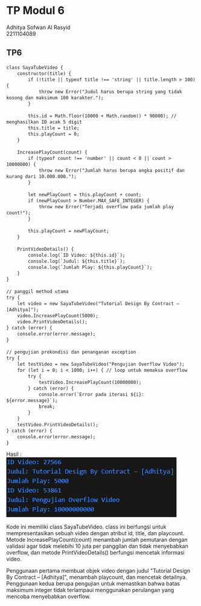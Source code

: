 
# TP Modul 6

Adhitya Sofwan Al Rasyid <br>
2211104089

## TP6

```
class SayaTubeVideo {
    constructor(title) {
        if (!title || typeof title !== 'string' || title.length > 100) {
            throw new Error("Judul harus berupa string yang tidak kosong dan maksimum 100 karakter.");
        }
        
        this.id = Math.floor(10000 + Math.random() * 90000); // menghasilkan ID acak 5 digit
        this.title = title;
        this.playCount = 0;
    }

    IncreasePlayCount(count) {
        if (typeof count !== 'number' || count < 0 || count > 10000000) {
            throw new Error("Jumlah harus berupa angka positif dan kurang dari 10.000.000.");
        }
        
        let newPlayCount = this.playCount + count;
        if (newPlayCount > Number.MAX_SAFE_INTEGER) {
            throw new Error("Terjadi overflow pada jumlah play count!");
        }
        
        this.playCount = newPlayCount;
    }

    PrintVideoDetails() {
        console.log(`ID Video: ${this.id}`);
        console.log(`Judul: ${this.title}`);
        console.log(`Jumlah Play: ${this.playCount}`);
    }
}

// panggil method utama
try {
    let video = new SayaTubeVideo("Tutorial Design By Contract – [Adhitya]");
    video.IncreasePlayCount(5000);
    video.PrintVideoDetails();
} catch (error) {
    console.error(error.message);
}

// pengujian prekondisi dan penanganan exception
try {
    let testVideo = new SayaTubeVideo("Pengujian Overflow Video");
    for (let i = 0; i < 1000; i++) { // loop untuk memaksa overflow
        try {
            testVideo.IncreasePlayCount(10000000);
        } catch (error) {
            console.error(`Error pada iterasi ${i}: ${error.message}`);
            break;
        }
    }
    testVideo.PrintVideoDetails();
} catch (error) {
    console.error(error.message);
}
```

Hasil :<br>
![tp6](tp6.png)


Kode ini memiliki class SayaTubeVideo. class ini berfungsi untuk mempresentasikan sebuah video dengan atribut id, title, dan playcount. Metode IncreasePlayCount(count) menambah jumlah pemutaran dengan validasi agar tidak melebihi 10 juta per panggilan dan tidak menyebabkan overflow, dan metode PrintVideoDetails() berfungsi mencetak informasi video.

Penggunaan pertama membuat objek video dengan judul "Tutorial Design By Contract – [Adhitya]", menambah playcount, dan mencetak detailnya. Penggunaan kedua berupa pengujian untuk memastikan bahwa batas maksimum integer tidak terlampaui menggunakan perulangan yang mencoba menyebabkan overflow.